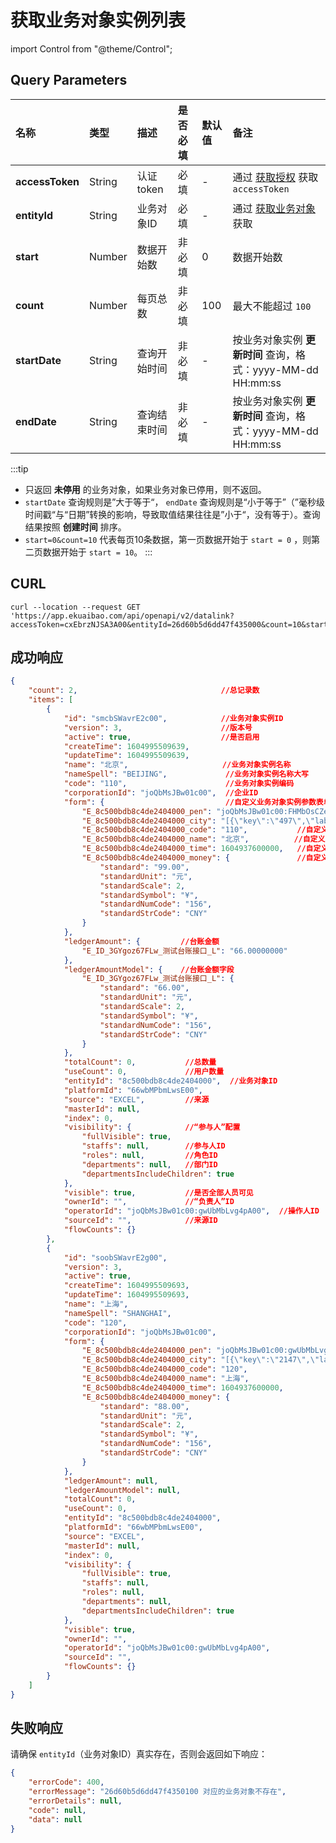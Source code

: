# 获取业务对象实例列表

import Control from "@theme/Control";

<Control
method="GET"
url="/api/openapi/v2/datalink"
/>

## Query Parameters

| 名称 | 类型 | 描述 | 是否必填 | 默认值 | 备注 |
| :--- | :--- | :--- | :--- |:--- | :--- |
| **accessToken** | String | 认证token  | 必填   | - | 通过 [获取授权](/docs/open-api/getting-started/auth) 获取 `accessToken` |
| **entityId**    | String | 业务对象ID  | 必填   | - | 通过 [获取业务对象](/docs/open-api/datalink/get-entity-list) 获取 |
| **start**       | Number | 数据开始数  | 非必填  | 0 | 数据开始数 |
| **count**       | Number | 每页总数    | 非必填 | 100 | 最大不能超过 `100` |
| **startDate**   | String | 查询开始时间 | 非必填 | - | 按业务对象实例 **更新时间** 查询，格式：yyyy-MM-dd HH:mm:ss |
| **endDate**     | String | 查询结束时间 | 非必填 | - | 按业务对象实例 **更新时间** 查询，格式：yyyy-MM-dd HH:mm:ss |

:::tip
 - 只返回 **未停用** 的业务对象，如果业务对象已停用，则不返回。
 - `startDate` 查询规则是”大于等于“， `endDate` 查询规则是“小于等于”（”毫秒级时间戳“与“日期”转换的影响，导致取值结果往往是”小于“，没有等于）。查询结果按照 **创建时间** 排序。
 - `start=0&count=10` 代表每页10条数据，第一页数据开始于 `start = 0` ，则第二页数据开始于 `start = 10`。
:::

## CURL
```shell
curl --location --request GET 'https://app.ekuaibao.com/api/openapi/v2/datalink?accessToken=cxEbrzNJSA3A00&entityId=26d60b5d6dd47f435000&count=10&start=0'
```

## 成功响应
```json
{
    "count": 2,                                //总记录数
    "items": [
        {
            "id": "smcbSWavrE2c00",            //业务对象实例ID
            "version": 3,                      //版本号
            "active": true,                    //是否启用
            "createTime": 1604995509639,
            "updateTime": 1604995509639,
            "name": "北京",                     //业务对象实例名称
            "nameSpell": "BEIJING",             //业务对象实例名称大写
            "code": "110",                      //业务对象实例编码
            "corporationId": "joQbMsJBw01c00",  //企业ID
            "form": {                           //自定义业务对象实例参数表单数据
                "E_8c500bdb8c4de2404000_pen": "joQbMsJBw01c00:FHMbOsCZegmw00",            //自定义业务对象实例员工参数
                "E_8c500bdb8c4de2404000_city": "[{\"key\":\"497\",\"label\":\"沈阳市\"}]", //自定义业务对象实例城市参数
                "E_8c500bdb8c4de2404000_code": "110",           //自定义业务对象实例编码参数
                "E_8c500bdb8c4de2404000_name": "北京",          //自定义业务对象实例文本参数
                "E_8c500bdb8c4de2404000_time": 1604937600000,   //自定义业务对象实例时间参数
                "E_8c500bdb8c4de2404000_money": {               //自定义业务对象实例金额参数
                    "standard": "99.00",
                    "standardUnit": "元",
                    "standardScale": 2,
                    "standardSymbol": "¥",
                    "standardNumCode": "156",
                    "standardStrCode": "CNY"
                }
            },
            "ledgerAmount": {         //台账金额
                "E_ID_3GYgoz67FLw_测试台账接口_L": "66.00000000"
            },
            "ledgerAmountModel": {    //台账金额字段
                "E_ID_3GYgoz67FLw_测试台账接口_L": {
                    "standard": "66.00",
                    "standardUnit": "元",
                    "standardScale": 2,
                    "standardSymbol": "¥",
                    "standardNumCode": "156",
                    "standardStrCode": "CNY"
                }
            },
            "totalCount": 0,           //总数量
            "useCount": 0,             //用户数量
            "entityId": "8c500bdb8c4de2404000",  //业务对象ID
            "platformId": "66wbMPbmLwsE00", 
            "source": "EXCEL",         //来源
            "masterId": null, 
            "index": 0, 
            "visibility": {            //“参与人”配置
                "fullVisible": true,
                "staffs": null,        //参与人ID
                "roles": null,         //角色ID
                "departments": null,   //部门ID
                "departmentsIncludeChildren": true
            },
            "visible": true,           //是否全部人员可见
            "ownerId": "",             //“负责人”ID
            "operatorId": "joQbMsJBw01c00:gwUbMbLvg4pA00",  //操作人ID
            "sourceId": "",            //来源ID
            "flowCounts": {} 
        },
        {
            "id": "soobSWavrE2g00",
            "version": 3,
            "active": true,
            "createTime": 1604995509693,
            "updateTime": 1604995509693,
            "name": "上海",
            "nameSpell": "SHANGHAI",
            "code": "120",
            "corporationId": "joQbMsJBw01c00",
            "form": {
                "E_8c500bdb8c4de2404000_pen": "joQbMsJBw01c00:gwUbMbLvg4pA00",
                "E_8c500bdb8c4de2404000_city": "[{\"key\":\"2147\",\"label\":\"深圳市\"}]",
                "E_8c500bdb8c4de2404000_code": "120",
                "E_8c500bdb8c4de2404000_name": "上海",
                "E_8c500bdb8c4de2404000_time": 1604937600000,
                "E_8c500bdb8c4de2404000_money": {
                    "standard": "88.00",
                    "standardUnit": "元",
                    "standardScale": 2,
                    "standardSymbol": "¥",
                    "standardNumCode": "156",
                    "standardStrCode": "CNY"
                }
            },
            "ledgerAmount": null,
            "ledgerAmountModel": null,
            "totalCount": 0,
            "useCount": 0,
            "entityId": "8c500bdb8c4de2404000",
            "platformId": "66wbMPbmLwsE00",
            "source": "EXCEL",
            "masterId": null,
            "index": 0,
            "visibility": {
                "fullVisible": true,
                "staffs": null,
                "roles": null,
                "departments": null,
                "departmentsIncludeChildren": true
            },
            "visible": true,
            "ownerId": "",
            "operatorId": "joQbMsJBw01c00:gwUbMbLvg4pA00",
            "sourceId": "",
            "flowCounts": {}
        }
    ]
}
```

## 失败响应
请确保 `entityId`（业务对象ID）真实存在，否则会返回如下响应：
```json
{
    "errorCode": 400,
    "errorMessage": "26d60b5d6dd47f4350100 对应的业务对象不存在",
    "errorDetails": null,
    "code": null,
    "data": null
}
```

